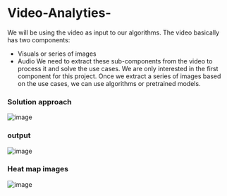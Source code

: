 # Video-Analyties-

We will be using the video as input to our algorithms. The video basically
has two components:
- Visuals or series of images
- Audio
We need to extract these sub-components from the video to process it
and solve the use cases. We are only interested in the first component for
this project. Once we extract a series of images based on the use cases, we
can use algorithms or pretrained models.
### Solution approach
![image](https://github.com/V4NNUTH/Video-Analyties-/assets/113205407/7fd24b3e-6762-4f7f-9b7b-9e3fd09840c9)

### output
![image](https://github.com/V4NNUTH/Video-Analyties-/assets/113205407/45cf8df6-0134-4f73-8ba1-061bd40ec5cd)

### Heat map images
![image](https://github.com/V4NNUTH/Video-Analyties-/assets/113205407/7fc98946-2295-44bf-8b98-c89212b8c566)


